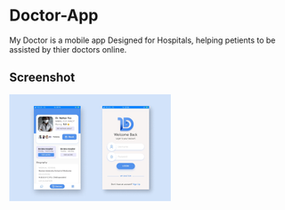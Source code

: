# Doctor-App
My Doctor is a mobile app Designed for Hospitals, helping petients to be assisted by thier doctors online.

## Screenshot
![](./project9.png)
